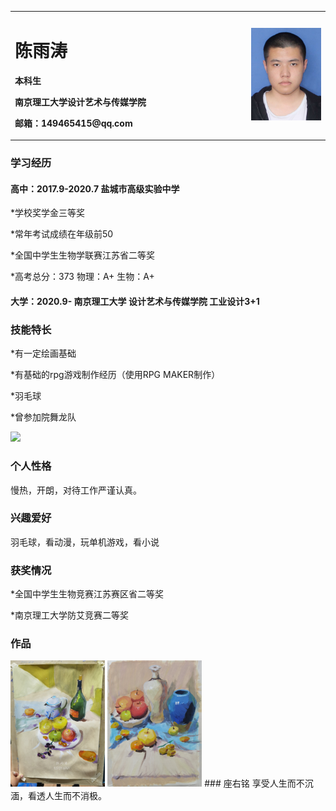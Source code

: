 <table border="0">
  <tr>
    <td width="75%">
      <h1>陈雨涛</h1>
      <p><b>本科生</b></p>
      <p><b>南京理工大学设计艺术与传媒学院</b></p>
      <p><b>邮箱：149465415@qq.com</b></p>
    </td>
    <td width="25%">
      <img src="/图片1.png" width="100%">      
    </td>
  </tr>
</table>


### 学习经历
#### 高中：2017.9-2020.7   盐城市高级实验中学  
*学校奖学金三等奖

*常年考试成绩在年级前50

*全国中学生生物学联赛江苏省二等奖

*高考总分：373    物理：A+   生物：A+          
#### 大学：2020.9-       南京理工大学 设计艺术与传媒学院  工业设计3+1

### 技能特长
*有一定绘画基础

*有基础的rpg游戏制作经历（使用RPG MAKER制作）

*羽毛球

*曾参加院舞龙队

<img src="/1607268350419_edit_41475810819712.jpg" width="30%">

### 个人性格
慢热，开朗，对待工作严谨认真。

### 兴趣爱好
羽毛球，看动漫，玩单机游戏，看小说

### 获奖情况
*全国中学生生物竞赛江苏赛区省二等奖

*南京理工大学防艾竞赛二等奖

### 作品
<img src="/IMG_20201129_223704.jpg" width="30%">

<img src="/IMG_20201210_121120.jpg" width="30%">
### 座右铭
享受人生而不沉湎，看透人生而不消极。
